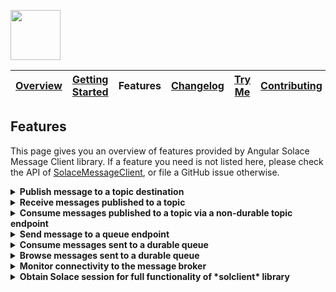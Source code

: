 <a href="/README.md"><img src="/docs/site/logo.svg" height="80"></a>

| [Overview][menu-overview] | [Getting Started][menu-getting-started] | Features | [Changelog][menu-changelog] | [Try Me][menu-try-me] | [Contributing][menu-contributing] |  
| --- | --- | --- | --- | --- | --- |

## Features

This page gives you an overview of features provided by Angular Solace Message Client library. If a feature you need is not listed here, please check the API
of [SolaceMessageClient](https://solacecommunity.github.io/angular-solace-message-client/api/classes/solacemessageclient.html), or file a GitHub issue otherwise.

<details>
  <summary><strong>Publish message to a topic destination</strong></summary>
  <br>

When publishing a message to a topic, it will be transported to all consumers subscribed to the topic. A message may contain unstructured byte data, or a structured container.

#### Example:

```typescript
import { Message, MessageDeliveryModeType, MessageDumpFlag, SDTFieldType, SolaceMessageClient, SolaceObjectFactory } from '@solace-community/angular-solace-message-client';

@Injectable()
export class YourService {

  constructor(private messageClient: SolaceMessageClient) {
  }

  public publishBinaryMessage(): void {
    this.messageClient.publish('myhome/livingroom/temperature', '20°C') // `solclientjs` encodes `string` to latin1 encoded binary attachment
    this.messageClient.publish('myhome/livingroom/temperature', new TextEncoder().encode('20°C')) // binary content in the form of a `Uint8Array`
  }

  public publishStructuredTextMessage(): void {
    const sdtField = SolaceObjectFactory.createSDTField(SDTFieldType.STRING, '20°C');
    this.messageClient.publish('myhome/livingroom/temperature', sdtField);
  }

  public publishMessageWithHeaders(): void {
    this.messageClient.publish('myhome/livingroom/temperature', '20°C', {
      headers: new Map().set('bearer', '<<ACCESS_TOKEN>>')
    });
  }

  public publishGuaranteedMessage(): void {
    this.messageClient.publish('myhome/livingroom/temperature', '20°C', {
      deliveryMode: MessageDeliveryModeType.PERSISTENT,
    });
  }

  public interceptMessageBeforePublish(): void {
    this.messageClient.publish('myhome/livingroom/temperature', '20°C', {
      intercept: (msg: Message) => {
        console.log('>>> msg to be published', msg.dump(MessageDumpFlag.MSGDUMP_FULL));
      },
    });
  }
}
```

> Refer to [SolaceMessageClient#publish](https://solacecommunity.github.io/angular-solace-message-client/api/classes/solacemessageclient.html#publish) for more information.

</details>

<details>
  <summary><strong>Receive messages published to a topic</strong></summary>
  <br>

You can subscribe to multiple topics simultaneously by using wildcard segments in the topic.

#### Example:

```typescript
import { SolaceMessageClient } from '@solace-community/angular-solace-message-client';

@Injectable()
export class YourService {

  constructor(private messageClient: SolaceMessageClient, private zone: NgZone) {
  }

  public receiveMessagesOnExactTopic(): void {
    this.messageClient.observe$('myhome/livingroom/temperature').subscribe(envelope => {
      console.log('Received temperature for livingroom', envelope.message);
    });
  }

  public receiveMessagesForAnyRoom(): void {
    this.messageClient.observe$('myhome/*/temperature').subscribe(envelope => {
      console.log('Received temperature', envelope.message);
    });
  }

  public receiveMessagesForAnyRoomUsingNamedWildcardSegment(): void {
    this.messageClient.observe$('myhome/:room/temperature').subscribe(envelope => {
      console.log(`Received temperature for room ${envelope.params.get('room')}`, envelope.message);
    });
  }

  public receiveMessagesOutsideAngular(): void {
    this.messageClient.observe$('myhome/livingroom/temperature', {emitOutsideAngularZone: true}).subscribe(() => {
      console.log('Running outside Angular zone');
      this.zone.run(() => console.log('Running inside Angular zone'));
    });
  }

  public readMessageHeaders(): void {
    this.messageClient.observe$('myhome/*/temperature').subscribe(envelope => {
      const accessToken = envelope.headers.get('bearer');
    });
  }
}

```

> Refer to [SolaceMessageClient#observe$](https://solacecommunity.github.io/angular-solace-message-client/api/classes/solacemessageclient.html#observe_) for more information.

</details>

<details>
  <summary><strong>Consume messages published to a topic via a non-durable topic endpoint</strong></summary>
  <br>

Instead of observing messages published to a topic
via [SolaceMessageClient#observe$](https://solacecommunity.github.io/angular-solace-message-client/api/classes/solacemessageclient.html#observe_), you can consume messages via a temporary,
non-durable topic endpoint, so that messages are not lost even in the event of short connection interruptions as messages are retained on the broker until consumed by the consumer. The
lifecycle of a non-durable topic endpoint is bound to the client that created it, with an additional 60s in case of unexpected disconnect.

```typescript
import { SolaceMessageClient } from '@solace-community/angular-solace-message-client';

@Injectable()
export class YourService {

  constructor(private messageClient: SolaceMessageClient) {
  }

  public consumeMessagesSentToTopic(): void {
    this.messageClient.consume$('topic').subscribe(envelope => {
      console.log('message consumed', envelope.message);
    });

    // Above code uses a convenience API by passing the topic as `string` literal, which is equivalent to the following code.
    this.messageClient.consume$({
      topicEndpointSubscription: SolaceObjectFactory.createTopicDestination('topic'),
      queueDescriptor: {
        type: QueueType.TOPIC_ENDPOINT,
        durable: false,
      },
    }).subscribe(envelope => {
      console.log('message consumed', envelope.message);
    });
  }
}
```

> Refer to [SolaceMessageClient#consume$](https://solacecommunity.github.io/angular-solace-message-client/api/classes/solacemessageclient.html#consume_) for more information.

It is important to understand that a topic is not the same thing as a topic endpoint. A topic is a message property the event broker uses to route a message to its destination. Topic
endpoints, unlike topics, are objects that define the storage of messages for a consuming application. Topic endpoints are more closely related to queues than to topics. Messages cannot be
published directly to topic endpoints, but only indirectly via topics. For more information, refer to https://solace.com/blog/queues-vs-topic-endpoints.

</details>

<details>
  <summary><strong>Send message to a queue endpoint</strong></summary>
  <br>

A queue is typically used in a point-to-point (P2P) messaging environment. A queue differs from the topic distribution mechanism that the message is transported to exactly a single consumer,
i.e., the message is load balanced to a single consumer in round‑robin fashion, or for exclusive queues, it is always transported to the same subscription. When sending a message to a
queue, the broker retains the message until it is consumed, or until it expires.

> Refer to [SolaceMessageClient#enqueue](https://solacecommunity.github.io/angular-solace-message-client/api/classes/solacemessageclient.html#enqueue) for more information.

#### Example:

```typescript
import { Message, MessageDeliveryModeType, MessageDumpFlag, SDTFieldType, SolaceMessageClient, SolaceObjectFactory } from '@solace-community/angular-solace-message-client';

@Injectable()
export class YourService {

  constructor(private messageClient: SolaceMessageClient) {
  }

  public sendBinaryMessage(): void {
    this.messageClient.enqueue('queue', '20°C'); // `solclientjs` encodes `string` to latin1 encoded binary attachment
    this.messageClient.enqueue('queue', new TextEncoder().encode('20°C')); // binary content in the form of a `Uint8Array`
  }

  public sendStructuredTextMessage(): void {
    const sdtField = SolaceObjectFactory.createSDTField(SDTFieldType.STRING, '20°C');

    this.messageClient.enqueue('queue', sdtField);
  }

  public sendMessageWithHeaders(): void {
    this.messageClient.enqueue('queue', '20°C', {headers: new Map().set('bearer', '<<ACCESS_TOKEN>>')});
  }

  public sendGuaranteedMessage(): void {
    this.messageClient.enqueue('queue', '20°C', {
      deliveryMode: MessageDeliveryModeType.PERSISTENT,
    });
  }

  public interceptMessageBeforeSend(): void {
    this.messageClient.enqueue('queue', '20°C', {
      intercept: (msg: Message) => {
        console.log('>>> msg to be sent', msg.dump(MessageDumpFlag.MSGDUMP_FULL));
      },
    });
  }
}
```

</details>

<details>
  <summary><strong>Consume messages sent to a durable queue</strong></summary>
  <br>

```typescript
import { QueueType, SolaceMessageClient, SolaceObjectFactory } from '@solace-community/angular-solace-message-client';

@Injectable()
export class YourService {

  constructor(private messageClient: SolaceMessageClient) {
  }

  public consumeMessagesSentToQueue(): void {
    this.messageClient.consume$({
      queueDescriptor: {
        type: QueueType.QUEUE,
        name: 'queue',
      },
    }).subscribe(envelope => {
      console.log('message consumed', envelope.message);
    });
  }
}

```

> Refer to [SolaceMessageClient#consume$](https://solacecommunity.github.io/angular-solace-message-client/api/classes/solacemessageclient.html#consume_) for more information.

</details>

<details>
  <summary><strong>Browse messages sent to a durable queue</strong></summary>
  <br>
Browses messages in a queue, without removing/consuming the messages.

```typescript
import { QueueType, SolaceMessageClient } from '@solace-community/angular-solace-message-client';

@Injectable()
export class YourService {

  constructor(private messageClient: SolaceMessageClient) {
  }

  public browseMessages(): void {
    this.messageClient.browse$('queue').subscribe(envelope => {
      console.log('message', envelope.message);
    });

    // Above code uses a convenience API by passing the queue as `string` literal, which is equivalent to the following code.
    this.messageClient.browse$({
      queueDescriptor: {
        type: QueueType.QUEUE,
        name: 'queue',
      },
    }).subscribe(envelope => {
      console.log('message consumed', envelope.message);
    });
  }
}

```

> Refer to [SolaceMessageClient#browse$](https://solacecommunity.github.io/angular-solace-message-client/api/classes/solacemessageclient.html#browse_) for more information.

</details>

<details>
  <summary><strong>Monitor connectivity to the message broker</strong></summary>
  <br>

```typescript
import { SolaceMessageClient } from '@solace-community/angular-solace-message-client';

@Injectable()
export class YourService {

  constructor(messageClient: SolaceMessageClient) {
    messageClient.connected$.subscribe(connected => {
      console.log('connected to the broker', connected);
    });
  }
}

```

> Refer to [SolaceMessageClient#connected$](https://solacecommunity.github.io/angular-solace-message-client/api/classes/solacemessageclient.html#connected_) for more information.

</details>

<details>
  <summary><strong>Obtain Solace session for full functionality of *solclient* library</strong></summary>
  <br>

You can obtain the native Solace session to get the full functionality of the underlying *solclient* library.

```typescript
import { Session, SolaceMessageClient } from '@solace-community/angular-solace-message-client';

@Injectable()
export class YourService {

  constructor(messageClient: SolaceMessageClient) {
    messageClient.session.then((session: Session) => {

    });
  }
}

```

> Refer to [SolaceMessageClient#session](https://solacecommunity.github.io/angular-solace-message-client/api/interfaces/session.html) for more information.

</details>

[menu-overview]: /README.md

[menu-getting-started]: /docs/site/getting-started.md

[menu-features]: /docs/site/features.md

[menu-try-me]: https://solacecommunity.github.io/angular-solace-message-client/tryme

[menu-contributing]: /CONTRIBUTING.md

[menu-changelog]: /docs/site/changelog/changelog.md

